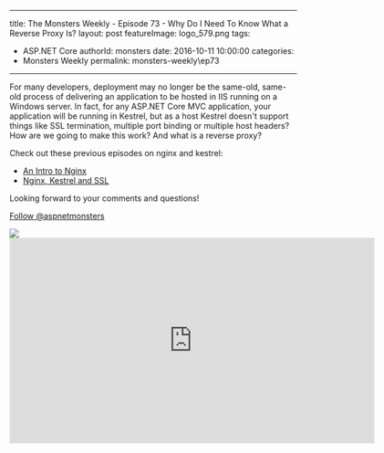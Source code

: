 
---
title: The Monsters Weekly - Episode 73 -  Why Do I Need To Know What a Reverse Proxy Is?
layout: post
featureImage: logo_579.png
tags: 
  - ASP.NET Core
authorId: monsters
date: 2016-10-11 10:00:00
categories:
  - Monsters Weekly
permalink: monsters-weekly\ep73
---

<p>For many developers, deployment may no longer be the same-old, same-old process of delivering an application to be hosted in IIS running on a Windows server. In fact, for any ASP.NET Core MVC application, your application will be running in Kestrel, but as a host Kestrel doesn't support things like SSL termination, multiple port binding or multiple host headers? How are we going to make this work? And what is a reverse proxy?</p><p>Check out these previous episodes on nginx and kestrel:</p><ul><li><a href="https://channel9.msdn.com/Series/aspnetmonsters/ASPNET-Monsters-58-Nginx-Kestrel-and-SSL">An Intro to Nginx</a></li><li><a href="https://channel9.msdn.com/Series/aspnetmonsters/ASPNET-Monsters-58-Nginx-Kestrel-and-SSL">Nginx, Kestrel and SSL</a></li></ul><p>Looking forward to your comments and questions!</p><p><a class="twitter-follow-button" href="https://twitter.com/aspnetmonsters">Follow @aspnetmonsters</a></p> <img src="http://m.webtrends.com/dcs1wotjh10000w0irc493s0e_6x1g/njs.gif?dcssip=channel9.msdn.com&dcsuri=https://s.ch9.ms/Series/aspnetmonsters/feed&WT.dl=0&WT.entryid=Entry:RSSView:ee7306bfe1464da99a8fa69c00423581">

<!--more-->
<iframe src='https://channel9.msdn.com/Series/aspnetmonsters/ASPNET-Monsters-73-Why-Do-I-Need-To-Know-What-a-Reverse-Proxy-Is/player' width='640' height='360' allowFullScreen frameBorder='0'></iframe>
